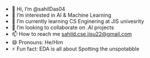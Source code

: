 - 👋 Hi, I’m @sahilDas04
- 👀 I’m interested in AI & Machine Learning
- 🌱 I’m currently learning CS Enginering at JIS univesrity 
- 💞️ I’m looking to collaborate on .AI projects
- 📫 How to reach me sahild.cse.jisu22@gmail.com
- 😄 Pronouns: He/Him
- ⚡ Fun fact: EDA is all about Spotting the unspotabble

<!---
sahilDas04/sahilDas04 is a ✨ special ✨ repository because its `README.md` (this file) appears on your GitHub profile.
You can click the Preview link to take a look at your changes.
--->
